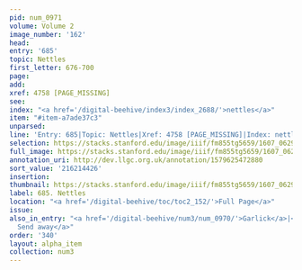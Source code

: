 ```yaml
---
pid: num_0971
volume: Volume 2
image_number: '162'
head:
entry: '685'
topic: Nettles
first_letter: 676-700
page:
add:
xref: 4758 [PAGE_MISSING]
see:
index: "<a href='/digital-beehive/index3/index_2688/'>nettles</a>"
item: "#item-a7ade37c3"
unparsed:
line: 'Entry: 685|Topic: Nettles|Xref: 4758 [PAGE_MISSING]|Index: nettles|#item-a7ade37c3'
selection: https://stacks.stanford.edu/image/iiif/fm855tg5659/1607_0629/965,4426,2758,355/full/0/default.jpg
full_image: https://stacks.stanford.edu/image/iiif/fm855tg5659/1607_0629/full/full/0/default.jpg
annotation_uri: http://dev.llgc.org.uk/annotation/1579625472880
sort_value: '216214426'
insertion:
thumbnail: https://stacks.stanford.edu/image/iiif/fm855tg5659/1607_0629/965,4426,600,180/250,/0/default.jpg
label: 685. Nettles
location: "<a href='/digital-beehive/toc/toc2_152/'>Full Page</a>"
issue:
also_in_entry: "<a href='/digital-beehive/num3/num_0970/'>Garlick</a>|<a href='/digital-beehive/num3/num_0972/'>To
  Send away</a>"
order: '340'
layout: alpha_item
collection: num3
---
```

